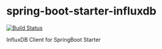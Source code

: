 # spring-boot-starter-influxdb

[![Build Status](https://travis-ci.org/brains-platform/spring-boot-starter-influxdb.svg?branch=master)](https://travis-ci.org/brains-platform/spring-boot-starter-influxdb)

InfluxDB Client for SpringBoot Starter
